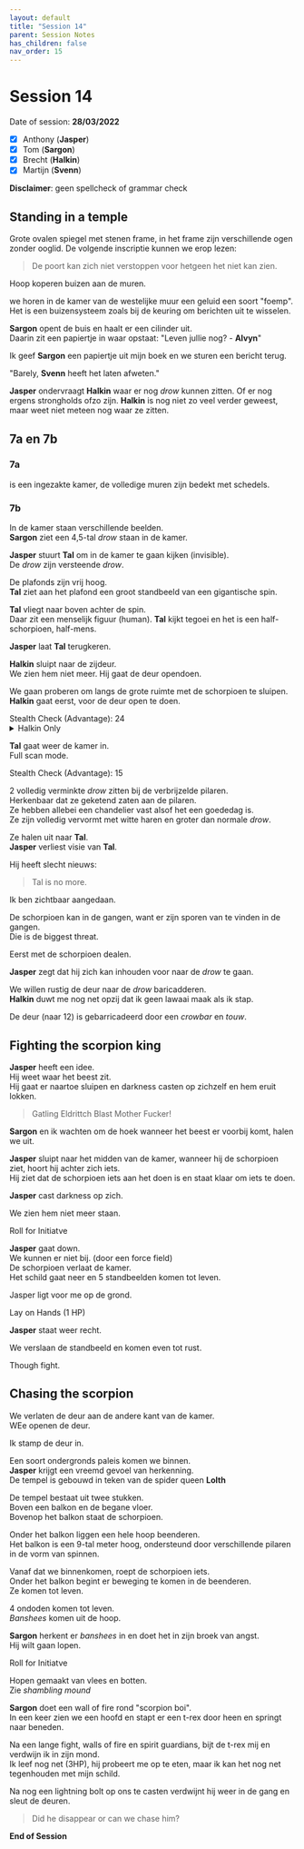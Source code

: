 ```yaml
---
layout: default
title: "Session 14"
parent: Session Notes
has_children: false
nav_order: 15
---
```


# Session 14

Date of session: **28/03/2022**

- [X] Anthony (**Jasper**)
- [X] Tom (**Sargon**)
- [X] Brecht (**Halkin**)
- [X] Martijn (**Svenn**)

**Disclaimer**: geen spellcheck of grammar check

## Standing in a temple

Grote ovalen spiegel met stenen frame, in het frame zijn verschillende ogen zonder ooglid.
De volgende inscriptie kunnen we erop lezen:

> De poort kan zich niet verstoppen voor hetgeen het niet kan zien.

Hoop koperen buizen aan de muren.

we horen in de kamer van de westelijke muur een geluid een soort "foemp".
Het is een buizensysteem zoals bij de keuring om berichten uit te wisselen.

**Sargon** opent de buis en haalt er een cilinder uit.  
Daarin zit een papiertje in waar opstaat: "Leven jullie nog? - **Alvyn**"

Ik geef **Sargon** een papiertje uit mijn boek en we sturen een bericht terug.

"Barely, **Svenn** heeft het laten afweten."

**Jasper** ondervraagt **Halkin** waar er nog *drow* kunnen zitten.
Of er nog ergens strongholds ofzo zijn.
**Halkin** is nog niet zo veel verder geweest, maar weet niet meteen nog waar ze zitten.

## 7a en 7b

### 7a
is een ingezakte kamer, de volledige muren zijn bedekt met schedels.

### 7b
In de kamer staan verschillende beelden.  
**Sargon** ziet een 4,5-tal *drow* staan in de kamer.  

**Jasper** stuurt **Tal** om in de kamer te gaan kijken (invisible).  
De *drow* zijn versteende *drow*.  

De plafonds zijn vrij hoog.  
**Tal** ziet aan het plafond een groot standbeeld van een gigantische spin.  

**Tal** vliegt naar boven achter de spin.  
Daar zit een menselijk figuur (human).
**Tal** kijkt tegoei en het is een half-schorpioen, half-mens.

**Jasper** laat **Tal** terugkeren.

**Halkin** sluipt naar de zijdeur.  
We zien hem niet meer. Hij gaat de deur opendoen.

We gaan proberen om langs de grote ruimte met de schorpioen te sluipen.  
**Halkin** gaat eerst, voor de deur open te doen.

<div class="text-red-000">
 Stealth Check (Advantage): 24
</div>

<details>
  <summary>Halkin Only</summary>
  <p>Kont in een 15 meter hoge kamer met een aantal pillaren, gegraveerd met webpatronen. In de verte zijn een aantal pilaren afgebroken. De vloer is van zwarete marmer.</p>
  <p>Achter in de kamer zijn twee gestaltes bij de gebrokkelde pilaren te zien.</p>
</details>

**Tal** gaat weer de kamer in.  
Full scan mode.

<div class="text-red-000">
 Stealth Check (Advantage): 15
</div>

2 volledig verminkte *drow* zitten bij de verbrijzelde pilaren.  
Herkenbaar dat ze geketend zaten aan de pilaren.  
Ze hebben allebei een chandelier vast alsof het een goededag is.  
Ze zijn volledig vervormt met witte haren en groter dan normale *drow*.

Ze halen uit naar **Tal**.  
**Jasper** verliest visie van **Tal**.  

Hij heeft slecht nieuws:

> Tal is no more.

Ik ben zichtbaar aangedaan.  

De schorpioen kan in de gangen, want er zijn sporen van te vinden in de gangen.  
Die is de biggest threat.

Eerst met de schorpioen dealen.  

**Jasper** zegt dat hij zich kan inhouden voor naar de *drow* te gaan.  

We willen rustig de deur naar de *drow* baricadderen.  
**Halkin** duwt me nog net opzij dat ik geen lawaai maak als ik stap.  

De deur (naar 12) is gebarricadeerd door een *crowbar* en *touw*.

## Fighting the scorpion king

**Jasper** heeft een idee.  
Hij weet waar het beest zit.  
Hij gaat er naartoe sluipen en darkness casten op zichzelf en hem eruit lokken.

> Gatling Eldrittch Blast Mother Fucker!

**Sargon** en ik wachten om de hoek wanneer het beest er voorbij komt, halen we uit.

**Jasper** sluipt naar het midden van de kamer, wanneer hij de schorpioen ziet, hoort hij achter zich iets.  
Hij ziet dat de schorpioen iets aan het doen is en staat klaar om iets te doen.  

**Jasper** cast darkness op zich.

We zien hem niet meer staan.

<div class="text-red-000">
 Roll for Initiatve
</div>

**Jasper** gaat down.  
We kunnen er niet bij. (door een force field)  
De schorpioen verlaat de kamer.  
Het schild gaat neer en 5 standbeelden komen tot leven.  

Jasper ligt voor me op de grond.

<div class="text-blue-000">
  Lay on Hands (1 HP)
</div>

**Jasper** staat weer recht.  

We verslaan de standbeeld en komen even tot rust.  

Though fight.  

## Chasing the scorpion

We verlaten de deur aan de andere kant van de kamer.  
WEe openen de deur.  

Ik stamp de deur in.  

Een soort ondergronds paleis komen we binnen.  
**Jasper** krijgt een vreemd gevoel van herkenning.  
De tempel is gebouwd in teken van de spider queen **Lolth**

De tempel bestaat uit twee stukken.  
Boven een balkon en de begane vloer.  
Bovenop het balkon staat de schorpioen.  

Onder het balkon liggen een hele hoop beenderen.  
Het balkon is een 9-tal meter hoog, ondersteund door verschillende pilaren in de vorm van spinnen.

Vanaf dat we binnenkomen, roept de schorpioen iets.  
Onder het balkon begint er beweging te komen in de beenderen.  
Ze komen tot leven.

4 ondoden komen tot leven.  
*Banshees* komen uit de hoop.  

**Sargon** herkent er *banshees* in en doet het in zijn broek van angst.  
Hij wilt gaan lopen.  

<div class="text-red-000">
 Roll for Initiatve
</div>

Hopen gemaakt van vlees en botten.  
Zie *shambling mound*  

**Sargon** doet een wall of fire rond "scorpion boi".  
In een keer zien we een hoofd en stapt er een t-rex door heen en springt naar beneden.

Na een lange fight, walls of fire en spirit guardians, bijt de t-rex mij en verdwijn ik in zijn mond.  
Ik leef nog net (3HP), hij probeert me op te eten, maar ik kan het nog net tegenhouden met mijn schild.

Na nog een lightning bolt op ons te casten verdwijnt hij weer in de gang en sleut de deuren.  

> Did he disappear or can we chase him?

**End of Session**
